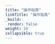 ```yaml
---
title: "操作指南"
linkTitle: "操作指南"
_build:
 render: false 
weight: 50
collapsible: true
---
```


